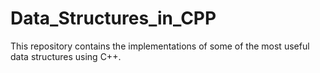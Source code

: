 # Data_Structures_in_CPP
This repository contains the implementations of some of the most useful data structures using C++. 
